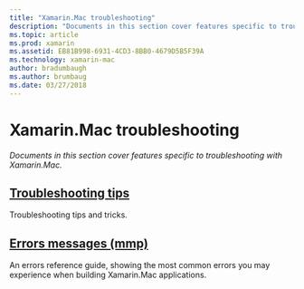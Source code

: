 ```yaml
---
title: "Xamarin.Mac troubleshooting"
description: "Documents in this section cover features specific to troubleshooting with Xamarin.Mac."
ms.topic: article
ms.prod: xamarin
ms.assetid: EB81B998-6931-4CD3-8BB0-4679D5B5F39A
ms.technology: xamarin-mac
author: bradumbaugh
ms.author: brumbaug
ms.date: 03/27/2018
---
```


# Xamarin.Mac troubleshooting 

_Documents in this section cover features specific to troubleshooting with Xamarin.Mac._

##  [Troubleshooting tips](~/mac/troubleshooting/troubleshooting.md)

Troubleshooting tips and tricks.

##  [Errors messages (mmp)](~/mac/troubleshooting/mmp-errors.md)

An errors reference guide, showing the most common errors you may experience when building Xamarin.Mac applications.

